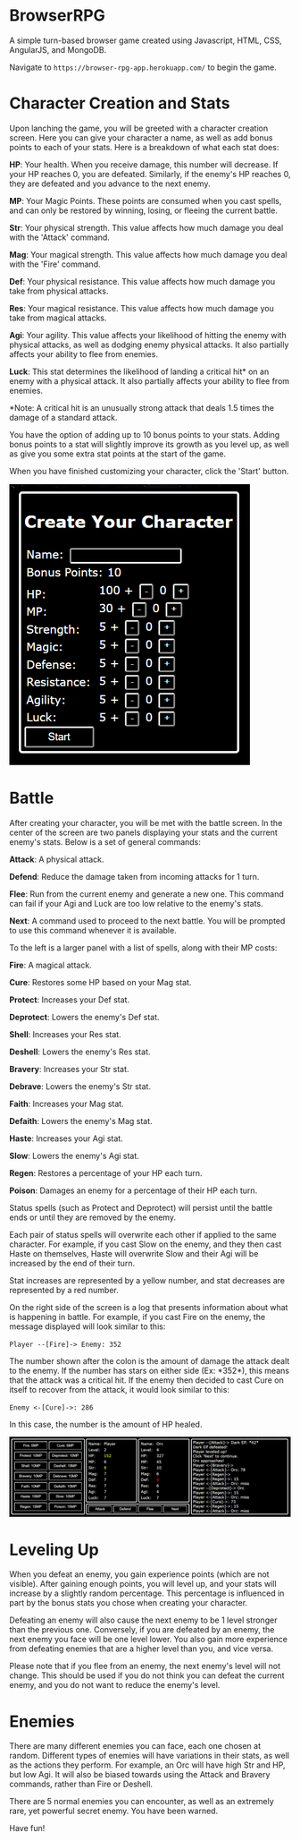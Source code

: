 # BrowserRPG
A simple turn-based browser game created using Javascript, HTML, CSS, AngularJS, and MongoDB.

Navigate to `https://browser-rpg-app.herokuapp.com/` to begin the game.

# Character Creation and Stats
Upon lanching the game, you will be greeted with a character creation screen. Here you can give your character a name, as well as add bonus points to each of your stats. Here is a breakdown of what each stat does:

**HP**: Your health. When you receive damage, this number will decrease. If your HP reaches 0, you are defeated. Similarly, if the enemy's HP reaches 0, they are defeated and you advance to the next enemy.

**MP**: Your Magic Points. These points are consumed when you cast spells, and can only be restored by winning, losing, or fleeing the current battle.

**Str**: Your physical strength. This value affects how much damage you deal with the 'Attack' command.

**Mag**: Your magical strength. This value affects how much damage you deal with the 'Fire' command.

**Def**: Your physical resistance. This value affects how much damage you take from physical attacks.

**Res**: Your magical resistance. This value affects how much damage you take from magical attacks.

**Agi**: Your agility. This value affects your likelihood of hitting the enemy with physical attacks, as well as dodging enemy physical attacks. It also partially affects your ability to flee from enemies.

**Luck**: This stat determines the likelihood of landing a critical hit* on an enemy with a physical attack. It also partially affects your ability to flee from enemies.

\*Note: A critical hit is an unusually strong attack that deals 1.5 times the damage of a standard attack.

You have the option of adding up to 10 bonus points to your stats. Adding bonus points to a stat will slightly improve its growth as you level up, as well as give you some extra stat points at the start of the game.

When you have finished customizing your character, click the 'Start' button.

![Character Creation Screen](/images/createChar.png)

# Battle

After creating your character, you will be met with the battle screen. In the center of the screen are two panels displaying your stats and the current enemy's stats. Below is a set of general commands:

**Attack**: A physical attack.

**Defend**: Reduce the damage taken from incoming attacks for 1 turn.

**Flee**: Run from the current enemy and generate a new one. This command can fail if your Agi and Luck are too low relative to the enemy's stats.

**Next**: A command used to proceed to the next battle. You will be prompted to use this command whenever it is available.

To the left is a larger panel with a list of spells, along with their MP costs:

**Fire**: A magical attack.

**Cure**: Restores some HP based on your Mag stat.

**Protect**: Increases your Def stat.

**Deprotect**: Lowers the enemy's Def stat.

**Shell**: Increases your Res stat.

**Deshell**: Lowers the enemy's Res stat.

**Bravery**: Increases your Str stat.

**Debrave**: Lowers the enemy's Str stat.

**Faith**: Increases your Mag stat.

**Defaith**: Lowers the enemy's Mag stat.

**Haste**: Increases your Agi stat.

**Slow**: Lowers the enemy's Agi stat.

**Regen**: Restores a percentage of your HP each turn.

**Poison**: Damages an enemy for a percentage of their HP each turn.

Status spells (such as Protect and Deprotect) will persist until the battle ends or until they are removed by the enemy. 

Each pair of status spells will overwrite each other if applied to the same character. For example, if you cast Slow on the enemy, and they then cast Haste on themselves, Haste will overwrite Slow and their Agi will be increased by the end of their turn. 

Stat increases are represented by a yellow number, and stat decreases are represented by a red number.

On the right side of the screen is a log that presents information about what is happening in battle. For example, if you cast Fire on the enemy, the message displayed will look similar to this:

`Player --[Fire]-> Enemy: 352`

The number shown after the colon is the amount of damage the attack dealt to the enemy. If the number has stars on either side (Ex: \*352\*), this means that the attack was a critical hit. If the enemy then decided to cast Cure on itself to recover from the attack, it would look similar to this:

`Enemy <-[Cure]->: 286`

In this case, the number is the amount of HP healed.

![Battle Screen](/images/battle.png)

# Leveling Up

When you defeat an enemy, you gain experience points (which are not visible). After gaining enough points, you will level up, and your stats will increase by a slightly random percentage. This percentage is influenced in part by the bonus stats you chose when creating your character. 

Defeating an enemy will also cause the next enemy to be 1 level stronger than the previous one. Conversely, if you are defeated by an enemy, the next enemy you face will be one level lower. You also gain more experience from defeating enemies that are a higher level than you, and vice versa.

Please note that if you flee from an enemy, the next enemy's level will not change. This should be used if you do not think you can defeat the current enemy, and you do not want to reduce the enemy's level.

# Enemies

There are many different enemies you can face, each one chosen at random. Different types of enemies will have variations in their stats, as well as the actions they perform. For example, an Orc will have high Str and HP, but low Agi. It will also be biased towards using the Attack and Bravery commands, rather than Fire or Deshell.

There are 5 normal enemies you can encounter, as well as an extremely rare, yet powerful secret enemy. You have been warned.

Have fun!

